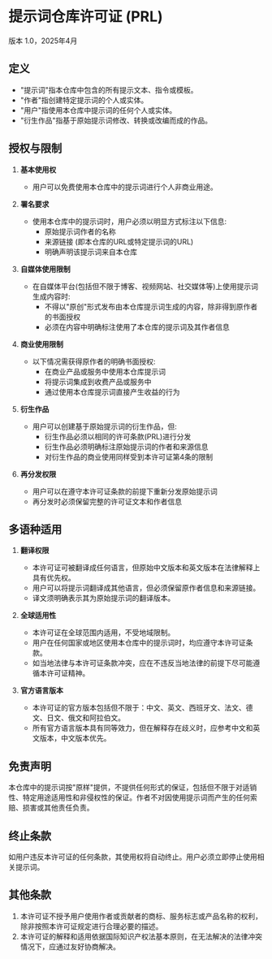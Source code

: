 # 提示词仓库许可证 (PRL)

版本 1.0，2025年4月

## 定义

- "提示词"指本仓库中包含的所有提示文本、指令或模板。
- "作者"指创建特定提示词的个人或实体。
- "用户"指使用本仓库中提示词的任何个人或实体。
- "衍生作品"指基于原始提示词修改、转换或改编而成的作品。

## 授权与限制

1. **基本使用权**
   - 用户可以免费使用本仓库中的提示词进行个人非商业用途。
   
2. **署名要求**
   - 使用本仓库中的提示词时，用户必须以明显方式标注以下信息:
     - 原始提示词作者的名称
     - 来源链接 (即本仓库的URL或特定提示词的URL)
     - 明确声明该提示词来自本仓库

3. **自媒体使用限制**
   - 在自媒体平台(包括但不限于博客、视频网站、社交媒体等)上使用提示词生成内容时:
     - 不得以"原创"形式发布由本仓库提示词生成的内容，除非得到原作者的书面授权
     - 必须在内容中明确标注使用了本仓库的提示词及其作者信息

4. **商业使用限制**
   - 以下情况需获得原作者的明确书面授权:
     - 在商业产品或服务中使用本仓库提示词
     - 将提示词集成到收费产品或服务中
     - 通过使用本仓库提示词直接产生收益的行为

5. **衍生作品**
   - 用户可以创建基于原始提示词的衍生作品，但:
     - 衍生作品必须以相同的许可条款(PRL)进行分发
     - 衍生作品必须明确标注原始提示词的作者和来源信息
     - 对衍生作品的商业使用同样受到本许可证第4条的限制

6. **再分发权限**
   - 用户可以在遵守本许可证条款的前提下重新分发原始提示词
   - 再分发时必须保留完整的许可证文本和作者信息

## 多语种适用

1. **翻译权限**
   - 本许可证可被翻译成任何语言，但原始中文版本和英文版本在法律解释上具有优先权。
   - 用户可以将提示词翻译成其他语言，但必须保留原作者信息和来源链接。
   - 译文须明确表示其为原始提示词的翻译版本。

2. **全球适用性**
   - 本许可证在全球范围内适用，不受地域限制。
   - 用户在任何国家或地区使用本仓库中的提示词时，均应遵守本许可证条款。
   - 如当地法律与本许可证条款冲突，应在不违反当地法律的前提下尽可能遵循本许可证精神。

3. **官方语言版本**
   - 本许可证的官方版本包括但不限于：中文、英文、西班牙文、法文、德文、日文、俄文和阿拉伯文。
   - 所有官方语言版本具有同等效力，但在解释存在歧义时，应参考中文和英文版本，中文版本优先。

## 免责声明

本仓库中的提示词按"原样"提供，不提供任何形式的保证，包括但不限于对适销性、特定用途适用性和非侵权性的保证。作者不对因使用提示词而产生的任何索赔、损害或其他责任负责。

## 终止条款

如用户违反本许可证的任何条款，其使用权将自动终止。用户必须立即停止使用相关提示词。

## 其他条款

1. 本许可证不授予用户使用作者或贡献者的商标、服务标志或产品名称的权利，除非按照本许可证规定进行合理必要的描述。
2. 本许可证的解释和适用依据国际知识产权法基本原则，在无法解决的法律冲突情况下，应通过友好协商解决。